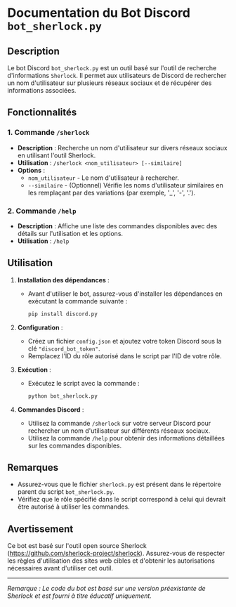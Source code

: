 # Documentation du Bot Discord `bot_sherlock.py`

## Description
Le bot Discord `bot_sherlock.py` est un outil basé sur l'outil de recherche d'informations `Sherlock`. Il permet aux utilisateurs de Discord de rechercher un nom d'utilisateur sur plusieurs réseaux sociaux et de récupérer des informations associées.

## Fonctionnalités

### 1. Commande `/sherlock`
   - **Description** : Recherche un nom d'utilisateur sur divers réseaux sociaux en utilisant l'outil Sherlock.
   - **Utilisation** : `/sherlock <nom_utilisateur> [--similaire]`
   - **Options** :
      - `nom_utilisateur` - Le nom d'utilisateur à rechercher.
      - `--similaire` - (Optionnel) Vérifie les noms d'utilisateur similaires en les remplaçant par des variations (par exemple, '_', '-', '.').

### 2. Commande `/help`
   - **Description** : Affiche une liste des commandes disponibles avec des détails sur l'utilisation et les options.
   - **Utilisation** : `/help`

## Utilisation
1. **Installation des dépendances** :
   - Avant d'utiliser le bot, assurez-vous d'installer les dépendances en exécutant la commande suivante :
     ```bash
     pip install discord.py
     ```

2. **Configuration** :
   - Créez un fichier `config.json` et ajoutez votre token Discord sous la clé `"discord_bot_token"`.
   - Remplacez l'ID du rôle autorisé dans le script par l'ID de votre rôle.

3. **Exécution** :
   - Exécutez le script avec la commande :
     ```bash
     python bot_sherlock.py
     ```
   
4. **Commandes Discord** :
   - Utilisez la commande `/sherlock` sur votre serveur Discord pour rechercher un nom d'utilisateur sur différents réseaux sociaux.
   - Utilisez la commande `/help` pour obtenir des informations détaillées sur les commandes disponibles.

## Remarques
- Assurez-vous que le fichier `sherlock.py` est présent dans le répertoire parent du script `bot_sherlock.py`.
- Vérifiez que le rôle spécifié dans le script correspond à celui qui devrait être autorisé à utiliser les commandes.

## Avertissement
Ce bot est basé sur l'outil open source Sherlock (https://github.com/sherlock-project/sherlock). Assurez-vous de respecter les règles d'utilisation des sites web cibles et d'obtenir les autorisations nécessaires avant d'utiliser cet outil.

---

*Remarque : Le code du bot est basé sur une version préexistante de Sherlock et est fourni à titre éducatif uniquement.*
